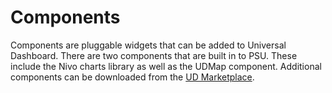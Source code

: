 # Components

Components are pluggable widgets that can be added to Universal Dashboard. There are two components that are built in to PSU. These include the Nivo charts library as well as the UDMap component. Additional components can be downloaded from the [UD Marketplace](https://marketplace.universaldashboard.io/).

